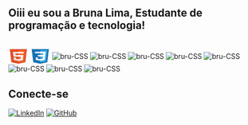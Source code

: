 ## Oiii eu sou a Bruna Lima, Estudante de programação e tecnologia!



<div style="display: inline_block"><br>
  
 
           
          
           
  <img align="center" alt="bru-HTML" height="30" width="40" src="https://raw.githubusercontent.com/devicons/devicon/master/icons/html5/html5-original.svg">
  <img align="center" alt="bru-CSS" height="30" width="40" src="https://raw.githubusercontent.com/devicons/devicon/master/icons/css3/css3-original.svg">
   <img align="center" alt="bru-CSS" height="30" width="40"src="https://cdn.jsdelivr.net/gh/devicons/devicon@latest/icons/github/github-original.svg" />
   <img align="center" alt="bru-CSS" height="30" width="40" src="https://cdn.jsdelivr.net/gh/devicons/devicon@latest/icons/java/java-original-wordmark.svg" />
   
   <img align="center" alt="bru-CSS" height="30" width="40" src="https://cdn.jsdelivr.net/gh/devicons/devicon@latest/icons/python/python-original-wordmark.svg" />
          
   <img align="center" alt="bru-CSS" height="30" width="40"  src="https://cdn.jsdelivr.net/gh/devicons/devicon@latest/icons/bootstrap/bootstrap-original-wordmark.svg" />
    <img align="center" alt="bru-CSS" height="30" width="40" src="https://cdn.jsdelivr.net/gh/devicons/devicon@latest/icons/mysql/mysql-original-wordmark.svg" />
    <img align="center" alt="bru-CSS" height="30" width="40" src="https://cdn.jsdelivr.net/gh/devicons/devicon@latest/icons/visualstudio/visualstudio-plain.svg" />
    <img align="center" alt="bru-CSS" height="30" width="40" src="https://cdn.jsdelivr.net/gh/devicons/devicon@latest/icons/spring/spring-original-wordmark.svg" />
     <img align="center" alt="bru-CSS" height="30" width="40" src="https://cdn.jsdelivr.net/gh/devicons/devicon@latest/icons/postman/postman-original.svg" />
          
          
  </div>

 ## Conecte-se

[![LinkedIn](https://img.shields.io/badge/LinkedIn-0077B5?style=for-the-badge&logo=linkedin&logoColor=white)](https://www.linkedin.com/feed/)
[![GitHub](https://img.shields.io/badge/GitHub-100000?style=for-the-badge&logo=github&logoColor=white)](https://github.com/BrunaPFLima)
